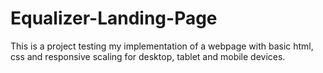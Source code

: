 # Equalizer-Landing-Page
This is a project testing my implementation of a webpage 
with basic html, css and responsive scaling for desktop, tablet and mobile devices.
